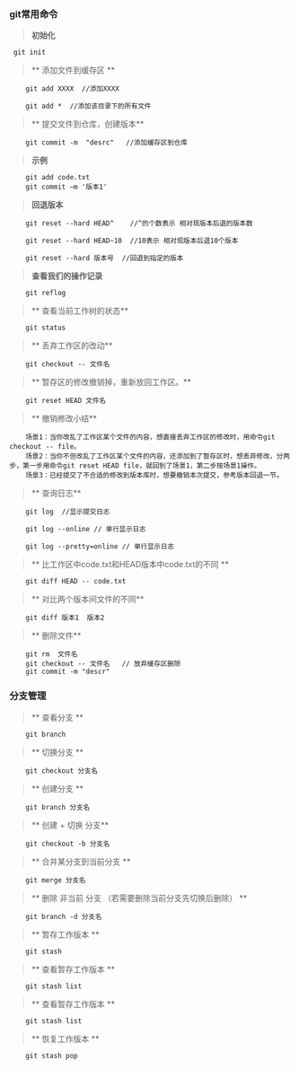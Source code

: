 ### git常用命令

> **初始化**

```
 git init

```

> ** 添加文件到缓存区 **

```
	git add XXXX  //添加XXXX

	git add *  //添加该目录下的所有文件

```

> ** 提交文件到仓库，创建版本**

```
	git commit -m  "desrc"   //添加缓存区到仓库

```

> **示例**

```	
	git add code.txt
	git commit –m '版本1'

```


> **回退版本**

```	
	git reset --hard HEAD^    //^的个数表示 相对现版本后退的版本数

	git reset --hard HEAD~10  //10表示 相对现版本后退10个版本

	git reset --hard 版本号  //回退到指定的版本

```

> **查看我们的操作记录**

```	
	git reflog

```


> ** 查看当前工作树的状态**

```
	git status

```

> ** 丢弃工作区的改动**

```
	git checkout -- 文件名

```

> ** 暂存区的修改撤销掉，重新放回工作区。**

```
	git reset HEAD 文件名 

```

> ** 撤销修改小结**

```
	场景1：当你改乱了工作区某个文件的内容，想直接丢弃工作区的修改时，用命令git checkout -- file。
	场景2：当你不但改乱了工作区某个文件的内容，还添加到了暂存区时，想丢弃修改，分两步，第一步用命令git reset HEAD file，就回到了场景1，第二步按场景1操作。
	场景3：已经提交了不合适的修改到版本库时，想要撤销本次提交，参考版本回退一节。 
```


> ** 查询日志**

```
	git log  //显示提交日志

	git log --online // 单行显示日志

	git log --pretty=online // 单行显示日志

```

> ** 比工作区中code.txt和HEAD版本中code.txt的不同 **

```
	git diff HEAD -- code.txt

```


> ** 对比两个版本间文件的不同**

```
	git diff 版本1  版本2

```

> ** 删除文件**

```
	git rm  文件名  
	git checkout -- 文件名   // 放弃缓存区删除
	git commit -m "descr"  

```


### 分支管理

> ** 查看分支 **

```
	git branch 

```

> ** 切换分支 **

```
	git checkout 分支名 

```

> ** 创建分支 **

```
	git branch 分支名 

```
> ** 创建 + 切换 分支**

```
	git checkout -b 分支名

```

> ** 合并某分支到当前分支 **

```
	git merge 分支名

```

> ** 删除 非当前 分支 （若需要删除当前分支先切换后删除） **

```
	git branch -d 分支名

```

> ** 暂存工作版本 **

```
	git stash

```

> ** 查看暂存工作版本 **

```
	git stash list

```

> ** 查看暂存工作版本 **

```
	git stash list

```

> ** 恢复工作版本 **

```
	git stash pop

```

